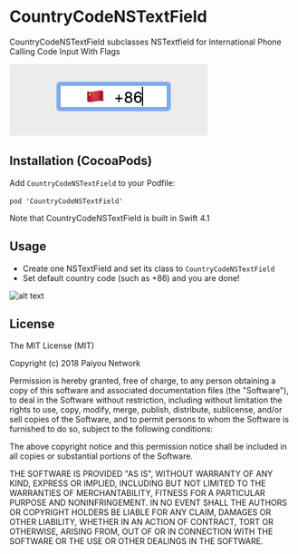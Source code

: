 # CountryCodeNSTextField
CountryCodeNSTextField subclasses NSTextfield for International Phone Calling Code Input With Flags

![alt text](https://raw.githubusercontent.com/paiyou-network/CountryCodeNSTextField/master/CountryCodeNSTextFieldDemo/Support/+86.png)

## Installation (CocoaPods)
Add `CountryCodeNSTextField` to your Podfile:

```pod 'CountryCodeNSTextField'```

Note that CountryCodeNSTextField is built in Swift 4.1

## Usage
* Create one NSTextField and set its class to `CountryCodeNSTextField`
* Set default country code (such as +86) and you are done!

![alt text](https://raw.githubusercontent.com/paiyou-network/CountryCodeNSTextField/master/CountryCodeNSTextFieldDemo/Support/defaultCountryCode.png)

## License
The MIT License (MIT)

Copyright (c) 2018 Paiyou Network

Permission is hereby granted, free of charge, to any person obtaining a copy of
this software and associated documentation files (the "Software"), to deal in
the Software without restriction, including without limitation the rights to
use, copy, modify, merge, publish, distribute, sublicense, and/or sell copies of
the Software, and to permit persons to whom the Software is furnished to do so,
subject to the following conditions:

The above copyright notice and this permission notice shall be included in all
copies or substantial portions of the Software.

THE SOFTWARE IS PROVIDED "AS IS", WITHOUT WARRANTY OF ANY KIND, EXPRESS OR
IMPLIED, INCLUDING BUT NOT LIMITED TO THE WARRANTIES OF MERCHANTABILITY, FITNESS
FOR A PARTICULAR PURPOSE AND NONINFRINGEMENT. IN NO EVENT SHALL THE AUTHORS OR
COPYRIGHT HOLDERS BE LIABLE FOR ANY CLAIM, DAMAGES OR OTHER LIABILITY, WHETHER
IN AN ACTION OF CONTRACT, TORT OR OTHERWISE, ARISING FROM, OUT OF OR IN
CONNECTION WITH THE SOFTWARE OR THE USE OR OTHER DEALINGS IN THE SOFTWARE.
